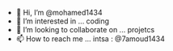 - 👋 Hi, I’m @mohamed1434
- 👀 I’m interested in ... coding 
- 💞️ I’m looking to collaborate on ... projetcs
- 📫 How to reach me ... intsa : @7amoud1434

<!---
mohamed1434/mohamed1434 is a ✨ special ✨ repository because its `README.md` (this file) appears on your GitHub profile.
You can click the Preview link to take a look at your changes.
--->
